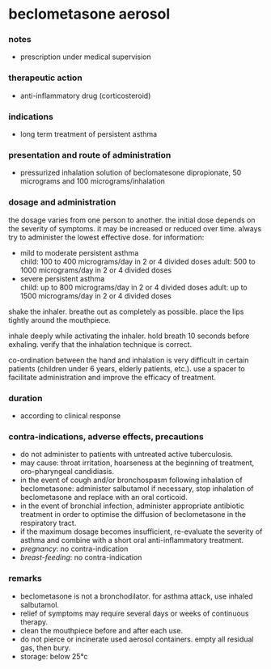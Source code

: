 # beclometasone aerosol

### notes
+ prescription under medical supervision

### therapeutic action
+ anti-inflammatory drug (corticosteroid)

### indications
+ long term treatment of persistent asthma

### presentation and route of administration
+ pressurized inhalation solution of beclomatesone dipropionate, 50 micrograms and 100 micrograms/inhalation

### dosage and administration
the dosage varies from one person to another. the initial dose depends on the severity of symptoms. it may be increased or reduced over time. always try to administer the lowest effective dose. for information:
+ mild to moderate persistent asthma  
    child: 100 to 400 micrograms/day in 2 or 4 divided doses
    adult: 500 to 1000 micrograms/day in 2 or 4 divided doses
+ severe persistent asthma  
    child: up to 800 micrograms/day in 2 or 4 divided doses
    adult: up to 1500 micrograms/day in 2 or 4 divided doses

shake the inhaler. breathe out as completely as possible. place the lips tightly around the mouthpiece.

inhale deeply while activating the inhaler. hold breath 10 seconds before exhaling. verify that the inhalation technique is correct.

co-ordination between the hand and inhalation is very difficult in certain patients (children under 6 years, elderly patients, etc.). use a spacer to facilitate administration and improve the efficacy of treatment.

### duration
+ according to clinical response

### contra-indications, adverse effects, precautions
+ do not administer to patients with untreated active tuberculosis.
+ may cause: throat irritation, hoarseness at the beginning of treatment, oro-pharyngeal candidiasis.
+ in the event of cough and/or bronchospasm following inhalation of beclometasone: administer salbutamol if necessary, stop inhalation of beclometasone and replace with an oral corticoid.
+ in the event of bronchial infection, administer appropriate antibiotic treatment in order to optimise the diffusion of beclometasone in the respiratory tract.
+ if the maximum dosage becomes insufficient, re-evaluate the severity of asthma and combine with a short oral anti-inflammatory treatment.
+ *pregnancy*: no contra-indication
+ *breast-feeding*: no contra-indication

### remarks
+ beclometasone is not a bronchodilator. for asthma attack, use inhaled salbutamol.
+ relief of symptoms may require several days or weeks of continuous therapy.
+ clean the mouthpiece before and after each use.
+ do not pierce or incinerate used aerosol containers. empty all residual gas, then bury.
+ storage: below 25°c